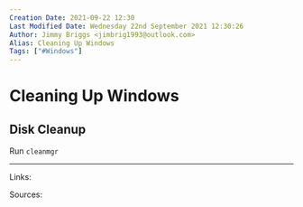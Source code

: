 ```yaml
---
Creation Date: 2021-09-22 12:30
Last Modified Date: Wednesday 22nd September 2021 12:30:26
Author: Jimmy Briggs <jimbrig1993@outlook.com>
Alias: Cleaning Up Windows
Tags: ["#Windows"]
---
```


# Cleaning Up Windows

## Disk Cleanup

Run `cleanmgr`

***

Links: 

Sources:

